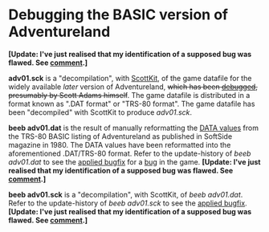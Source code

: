 # Debugging the BASIC version of Adventureland

**[Update: I've just realised that my identification of a supposed bug was flawed. See [comment](https://github.com/ahope1/Beeb-Adventureland/issues/5#issuecomment-689749549).]**

**adv01.sck** is a "decompilation", with [ScottKit](https://github.com/MikeTaylor/scottkit), of the game datafile for the widely available _later_ version of Adventureland, ~~which has been [debugged](https://github.com/ahope1/Beeb-Adventureland/blob/master/debugging/adv01.sck#L485), presumably by Scott Adams himself~~. The game datafile is distributed in a format known as ".DAT format" or "TRS-80 format". The game datafile has been "decompiled" with ScottKit to produce _adv01.sck_.

**beeb adv01.dat** is the result of manually reformatting the [DATA values](https://github.com/ahope1/Beeb-Adventureland/blob/master/data%20out.bas#L16) from the TRS-80 BASIC listing of Adventureland as published in SoftSide magazine in 1980. The DATA values have been reformatted into the aforementioned .DAT/TRS-80 format. Refer to the update-history of _beeb adv01.dat_ to see the [applied bugfix](https://github.com/ahope1/Beeb-Adventureland/commit/9aafbc50fac1b01db1ecdd17a1b17b728398f2b3#diff-64cfd2897a97cb294f65a1b998f9a254) for a [bug](https://github.com/ahope1/Beeb-Adventureland/issues/5#issue-689671276) in the game. **[Update: I've just realised that my identification of a supposed bug was flawed. See [comment](https://github.com/ahope1/Beeb-Adventureland/issues/5#issuecomment-689749549).]**


**beeb adv01.sck** is a "decompilation", with ScottKit, of _beeb adv01.dat_. Refer to the update-history of _beeb adv01.sck_ to see the [applied bugfix](https://github.com/ahope1/Beeb-Adventureland/commit/ce0ec217905b035f22180833b266c79e7d5c01ef?branch=ce0ec217905b035f22180833b266c79e7d5c01ef&diff=split#diff-e6c334e32b8887af1b7e42932deae896L2364). **[Update: I've just realised that my identification of a supposed bug was flawed. See [comment](https://github.com/ahope1/Beeb-Adventureland/issues/5#issuecomment-689749549).]**

